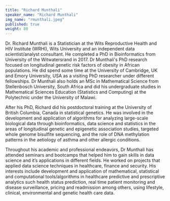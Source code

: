 ```yaml
---
title: "Richard Munthali"
speaker_name: "Richard Munthali"
img_name: "rmunthali.jpeg"
published: true
weight: 80
---
```


Dr. Richard Munthali is a Statistician at the Wits Reproductive Health and HIV Institute (WRHI), Wits University and an independent data scientist/analyst consultant. He completed a PhD in Bioinformatics from University of the Witwatersrand in 2017. Dr Munthali's PhD research focused on longitudinal genetic risk factors of obesity in African populations. He did spend some time at the University of Cambridge, UK and Emory University, USA as a visiting PhD researcher under different fellowships. Dr Munthali also holds an MSc in Mathematical Science from Stellenbosch University, South Africa and did his undergraduate studies in Mathematical Sciences Education (Statistics and Computing) at the Polytechnic under the University of Malawi.

After his PhD, Richard did his postdoctoral training at the University of British Columbia, Canada in statistical genetics. He was involved in the development and application of algorithms for analyzing large-scale biological data through bioinformatics, data science and statistics in the areas of longitudinal genetic and epigenetic association studies, targeted whole genome bisulfite sequencing, and the role of DNA methylation patterns in the aetiology of asthma and other allergic conditions. 
 
Throughout his academic and professional endeavors, Dr Munthali has attended seminars and bootcamps that helped him to gain skills in data science and it’s applications in different fields. He worked on projects that applied data science techniques in healthcare, finance and security. His interests include development and application of mathematical, statistical and computational tools/algorithms in healthcare predictive and prescriptive analytics such health status prediction, real time patient monitoring and disease surveillance, pricing and readmission among others, using lifestyle, clinical, environmental and genetic health care data.
